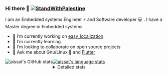 <!--[![Stand With Palestine](https://raw.githubusercontent.com/TheBSD/StandWithPalestine/main/banner-no-action.svg)](https://thebsd.github.io/StandWithPalestine)-->
### Hi there 👋   [![StandWithPalestine](https://raw.githubusercontent.com/TheBSD/StandWithPalestine/main/badges/StandWithPalestine.svg)](https://github.com/TheBSD/StandWithPalestine/blob/main/docs/README.md)

I am an Embedded systems Engineer ⚡️ and Software developer 💻 . I have a Master degree in Embedded systems
- 🔭 I’m currently working on [easy_localization](https://pub.dev/packages/easy_localization)
- 🌱 I’m currently learning 
- 👯 I’m looking to collaborate on open source projects
- 💬 Ask me about  Gnu/Linux 🐧 and [Flutter](https://flutter.dev) 

<a href="https://profile-summary-for-github.com/user/aissat">
  <img align="left" height="170px" src="https://github-readme-stats.vercel.app/api?username=aissat&show_icons=true&line_height=27&count_private=true&include_all_commits=true" alt="aissat's GitHub stats"/>
  <img src="https://github-readme-stats.vercel.app/api/top-langs/?username=aissat&hide_langs_below=5&layout=compact" alt="aissat's language stats"/>
</a>

<details>
<summary>Detailed stats</summary>
 

### 🧐 Waka Stats

<!--START_SECTION:waka-->
![Code Time](http://img.shields.io/badge/Code%20Time-6%2C598%20hrs%2029%20mins-blue)

![Profile Views](http://img.shields.io/badge/Profile%20Views-0-blue)

![Lines of code](https://img.shields.io/badge/From%20Hello%20World%20I%27ve%20Written-2.2%20million%20lines%20of%20code-blue)

**🐱 My GitHub Data** 

> 📦 123.2 kB Used in GitHub's Storage 
 > 
> 🏆 13 Contributions in the Year 2025
 > 
> 💼 Opted to Hire
 > 
> 📜 172 Public Repositories 
 > 
> 🔑 32 Private Repositories 
 > 
**I'm a Night 🦉** 

```text
🌞 Morning                596 commits         ██░░░░░░░░░░░░░░░░░░░░░░░   07.57 % 
🌆 Daytime                1362 commits        ████░░░░░░░░░░░░░░░░░░░░░   17.30 % 
🌃 Evening                3295 commits        ██████████░░░░░░░░░░░░░░░   41.86 % 
🌙 Night                  2619 commits        ████████░░░░░░░░░░░░░░░░░   33.27 % 
```
📅 **I'm Most Productive on Thursday** 

```text
Monday                   725 commits         ██░░░░░░░░░░░░░░░░░░░░░░░   09.21 % 
Tuesday                  1225 commits        ████░░░░░░░░░░░░░░░░░░░░░   15.56 % 
Wednesday                981 commits         ███░░░░░░░░░░░░░░░░░░░░░░   12.46 % 
Thursday                 1584 commits        █████░░░░░░░░░░░░░░░░░░░░   20.12 % 
Friday                   1323 commits        ████░░░░░░░░░░░░░░░░░░░░░   16.81 % 
Saturday                 1300 commits        ████░░░░░░░░░░░░░░░░░░░░░   16.51 % 
Sunday                   734 commits         ██░░░░░░░░░░░░░░░░░░░░░░░   09.32 % 
```


📊 **This Week I Spent My Time On** 

```text
🕑︎ Time Zone: Africa/Algiers

💬 Programming Languages: 
YAML                     15 hrs 6 mins       █████████████████░░░░░░░░   69.79 % 
Other                    2 hrs 23 mins       ███░░░░░░░░░░░░░░░░░░░░░░   11.06 % 
Nginx configuration file 2 hrs 1 min         ██░░░░░░░░░░░░░░░░░░░░░░░   09.34 % 
Python                   1 hr 6 mins         █░░░░░░░░░░░░░░░░░░░░░░░░   05.12 % 
Kotlin                   36 mins             █░░░░░░░░░░░░░░░░░░░░░░░░   02.85 % 

🔥 Editors: 
VS Code                  21 hrs 38 mins      █████████████████████████   100.00 % 

💻 Operating System: 
Linux                    21 hrs 38 mins      █████████████████████████   100.00 % 
```

**I Mostly Code in Dart** 

```text
Dart                     33 repos            ████████░░░░░░░░░░░░░░░░░   31.73 % 
C++                      11 repos            ███░░░░░░░░░░░░░░░░░░░░░░   10.58 % 
TypeScript               11 repos            ███░░░░░░░░░░░░░░░░░░░░░░   10.58 % 
Dockerfile               4 repos             █░░░░░░░░░░░░░░░░░░░░░░░░   03.85 % 
Rust                     3 repos             █░░░░░░░░░░░░░░░░░░░░░░░░   02.88 % 
```



**Timeline**

![Lines of Code chart](https://raw.githubusercontent.com/aissat/aissat/master/assets/bar_graph.png)


 Last Updated on 19/02/2025 01:13:16 UTC
<!--END_SECTION:waka-->

</details>
